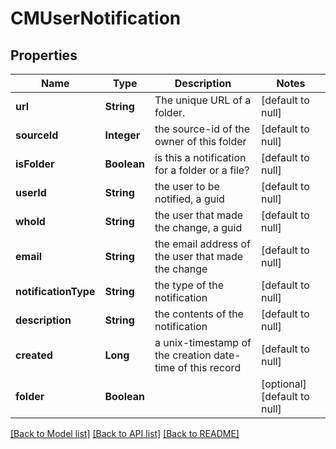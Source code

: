 # CMUserNotification
## Properties

| Name | Type | Description | Notes |
|------------ | ------------- | ------------- | -------------|
| **url** | **String** | The unique URL of a folder. | [default to null] |
| **sourceId** | **Integer** | the source-id of the owner of this folder | [default to null] |
| **isFolder** | **Boolean** | is this a notification for a folder or a file? | [default to null] |
| **userId** | **String** | the user to be notified, a guid | [default to null] |
| **whoId** | **String** | the user that made the change, a guid | [default to null] |
| **email** | **String** | the email address of the user that made the change | [default to null] |
| **notificationType** | **String** | the type of the notification | [default to null] |
| **description** | **String** | the contents of the notification | [default to null] |
| **created** | **Long** | a unix-timestamp of the creation date-time of this record | [default to null] |
| **folder** | **Boolean** |  | [optional] [default to null] |

[[Back to Model list]](../README.md#documentation-for-models) [[Back to API list]](../README.md#documentation-for-api-endpoints) [[Back to README]](../README.md)


